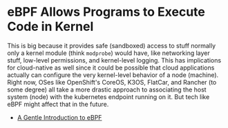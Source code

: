 # eBPF Allows Programs to Execute Code in Kernel

This is big because it provides safe (sandboxed) access to stuff
normally only a kernel module (think `modprobe`) would have, like
networking layer stuff, low-level permissions, and kernel-level logging.
This has implications for cloud-native as well since it could be
possible that cloud applications actually can configure the very
kernel-level behavior of a node (machine). Right now, OSes like
OpenShift's CoreOS, K3OS, FlatCar, and Rancher (to some degree) all take
a more drastic approach to associating the host system (node) with the
kubernetes endpoint running on it. But tech like eBPF might affect that
in the future.

* [A Gentle Introduction to
eBPF](https://www.infoq.com/articles/gentle-linux-ebpf-introduction/)
